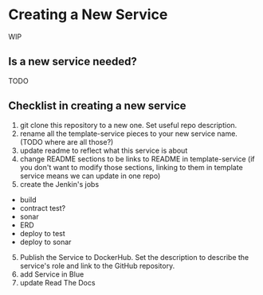 # Creating a New Service

WIP

## Is a new service needed?
TODO

## Checklist in creating a new service

1. git clone this repository to a new one.  Set useful repo description.
2. rename all the template-service pieces to your new service name. (TODO where are all those?)
3. update readme to reflect what this service is about
3. change README sections to be links to README in template-service (if you don't want to modify those sections, linking to
them in template service means we can update in one repo)
4. create the Jenkin's jobs
  * build
  * contract test?
  * sonar
  * ERD
  * deploy to test
  * deploy to sonar
5. Publish the Service to DockerHub.  Set the description to describe the service's role and link to the GitHub repository.
6. add Service in Blue
7. update Read The Docs
